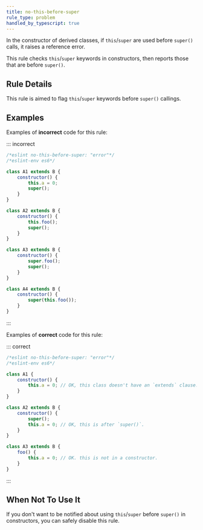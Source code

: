 ```yaml
---
title: no-this-before-super
rule_type: problem
handled_by_typescript: true
---
```


In the constructor of derived classes, if `this`/`super` are used before `super()` calls, it raises a reference error.

This rule checks `this`/`super` keywords in constructors, then reports those that are before `super()`.

## Rule Details

This rule is aimed to flag `this`/`super` keywords before `super()` callings.

## Examples

Examples of **incorrect** code for this rule:

::: incorrect

```js
/*eslint no-this-before-super: "error"*/
/*eslint-env es6*/

class A1 extends B {
    constructor() {
        this.a = 0;
        super();
    }
}

class A2 extends B {
    constructor() {
        this.foo();
        super();
    }
}

class A3 extends B {
    constructor() {
        super.foo();
        super();
    }
}

class A4 extends B {
    constructor() {
        super(this.foo());
    }
}
```

:::

Examples of **correct** code for this rule:

::: correct

```js
/*eslint no-this-before-super: "error"*/
/*eslint-env es6*/

class A1 {
    constructor() {
        this.a = 0; // OK, this class doesn't have an `extends` clause.
    }
}

class A2 extends B {
    constructor() {
        super();
        this.a = 0; // OK, this is after `super()`.
    }
}

class A3 extends B {
    foo() {
        this.a = 0; // OK. this is not in a constructor.
    }
}
```

:::

## When Not To Use It

If you don't want to be notified about using `this`/`super` before `super()` in constructors, you can safely disable this rule.
